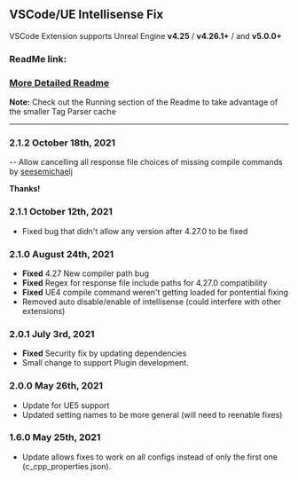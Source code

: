 ## VSCode/UE Intellisense Fix

VSCode Extension supports Unreal Engine **v4.25** / **v4.26.1+** / and **v5.0.0+**

### ReadMe link:

### [More Detailed Readme](https://gist.github.com/boocs/f63a4878156295b6e854cac68672f305)

**Note:** Check out the Running section of the Readme to take advantage of the smaller Tag Parser cache

---
### 2.1.2 October 18th, 2021
-- Allow cancelling all response file choices of missing compile commands  by [seesemichaelj](https://github.com/seesemichaelj)

**Thanks!**

### 2.1.1 October 12th, 2021
- Fixed bug that didn't allow any version after 4.27.0 to be fixed

### 2.1.0 August 24th, 2021
- **Fixed** 4.27 New compiler path bug 
- **Fixed** Regex for response file include paths for 4.27.0 compatibility
- **Fixed** UE4 compile command weren't getting loaded for pontential fixing
- Removed auto disable/enable of intellisense (could interfere with other extensions)

### 2.0.1 July 3rd, 2021
- **Fixed** Security fix by updating dependencies
- Small change to support Plugin development.

### 2.0.0 May 26th, 2021
- Update for UE5 support
- Updated setting names to be more general (will need to reenable fixes)

### 1.6.0 May 25th, 2021
- Update allows fixes to work on all configs instead of only the first one (c_cpp_properties.json). 
